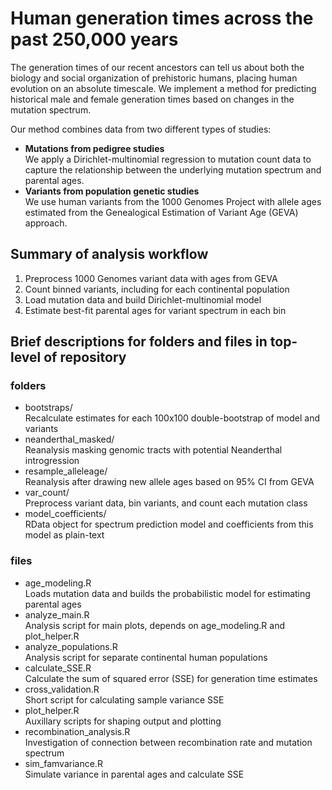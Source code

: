 # Human generation times across the past 250,000 years

The generation times of our recent ancestors can tell us about both the biology and social organization of prehistoric humans, placing human evolution on an absolute timescale. We implement a method for predicting historical male and female generation times based on changes in the mutation spectrum.

Our method combines data from two different types of studies:
- **Mutations from pedigree studies** <br>
We apply a Dirichlet-multinomial regression to mutation count data to capture the relationship between the underlying mutation spectrum and parental ages. 
- **Variants from population genetic studies** <br>
We use human variants from the 1000 Genomes Project with allele ages estimated from the Genealogical Estimation of Variant Age (GEVA) approach.

## Summary of analysis workflow
1. Preprocess 1000 Genomes variant data with ages from GEVA
2. Count binned variants, including for each continental population
3. Load mutation data and build Dirichlet-multinomial model
4. Estimate best-fit parental ages for variant spectrum in each bin

## Brief descriptions for folders and files in top-level of repository
### folders
- bootstraps/<br>
Recalculate estimates for each 100x100 double-bootstrap of model and variants
- neanderthal_masked/<br> 
Reanalysis masking genomic tracts with potential Neanderthal introgression
- resample_alleleage/<br>
Reanalysis after drawing new allele ages based on 95% CI from GEVA
- var_count/<br>
Preprocess variant data, bin variants, and count each mutation class
- model_coefficients/<br>
RData object for spectrum prediction model and coefficients from this model as plain-text
### files
* age_modeling.R<br>
Loads mutation data and builds the probabilistic model for estimating parental ages
* analyze_main.R<br>
Analysis script for main plots, depends on age_modeling.R and plot_helper.R
* analyze_populations.R<br>
Analysis script for separate continental human populations
* calculate_SSE.R<br>
Calculate the sum of squared error (SSE) for generation time estimates
* cross_validation.R<br>
Short script for calculating sample variance SSE
* plot_helper.R<br>
Auxillary scripts for shaping output and plotting
* recombination_analysis.R<br>
Investigation of connection between recombination rate and mutation spectrum
* sim_famvariance.R<br>
Simulate variance in parental ages and calculate SSE
